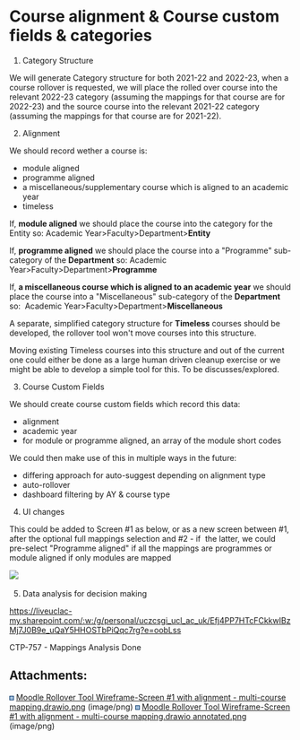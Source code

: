 # Course alignment & Course custom fields & categories

1) Category Structure

We will generate Category structure for both 2021-22 and 2022-23, when a course rollover is requested, we will place the rolled over course into the relevant 2022-23 category (assuming the mappings for that course are for 2022-23) and the source course into the relevant 2021-22 category (assuming the mappings for that course are for 2021-22).

2) Alignment

We should record wether a course is:

-   module aligned
-   programme aligned
-   a miscellaneous/supplementary course which is aligned to an academic year
-   timeless 

If, **module aligned** we should place the course into the category for the Entity so: Academic Year&gt;Faculty&gt;Department&gt;**Entity**

If, **programme aligned** we should place the course into a "Programme" sub-category of the **Department** so: Academic Year&gt;Faculty&gt;Department&gt;**Programme**

If, **a miscellaneous course which is aligned to an academic year** we should place the course into a "Miscellaneous" sub-category of the **Department** so:  Academic Year&gt;Faculty&gt;Department&gt;**Miscellaneous**

A separate, simplified category structure for **Timeless** courses should be developed, the rollover tool won't move courses into this structure. 

Moving existing Timeless courses into this structure and out of the current one could either be done as a large human driven cleanup exercise or we might be able to develop a simple tool for this. To be discusses/explored.

3) Course Custom Fields

We should create course custom fields which record this data:

-   alignment
-   academic year
-   for module or programme aligned, an array of the module short codes

We could then make use of this in multiple ways in the future:

-   differing approach for auto-suggest depending on alignment type
-   auto-rollover
-   dashboard filtering by AY & course type

4) UI changes

This could be added to Screen \#1 as below, or as a new screen between \#1, after the optional full mappings selection and \#2 - if  the latter, we could pre-select "Programme aligned" if all the mappings are programmes or module aligned if only modules are mapped

![](attachments/198911425/198911432.png)

5) Data analysis for decision making

<https://liveuclac-my.sharepoint.com/:w:/g/personal/uczcsgi_ucl_ac_uk/Efj4PP7HTcFCkkwIBzMj7J0B9e_uQaY5HHOSTbPiQqc7rg?e=oobLss>

CTP-757 - Mappings Analysis Done

## Attachments:

<img src="images/icons/bullet_blue.gif" width="8" height="8" /> [Moodle Rollover Tool Wireframe-Screen \#1 with alignment - multi-course mapping.drawio.png](attachments/198911425/198911431.png) (image/png)
<img src="images/icons/bullet_blue.gif" width="8" height="8" /> [Moodle Rollover Tool Wireframe-Screen \#1 with alignment - multi-course mapping.drawio annotated.png](attachments/198911425/198911432.png) (image/png)

